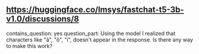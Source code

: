 ## https://huggingface.co/lmsys/fastchat-t5-3b-v1.0/discussions/8

contains_question: yes
question_part: Using the model I realized that characters like "ã", "õ", "í", doesn't appear in the response. Is there any way to make this work?